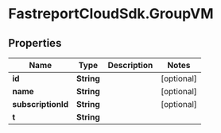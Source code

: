 # FastreportCloudSdk.GroupVM

## Properties

Name | Type | Description | Notes
------------ | ------------- | ------------- | -------------
**id** | **String** |  | [optional] 
**name** | **String** |  | [optional] 
**subscriptionId** | **String** |  | [optional] 
**t** | **String** |  | 


